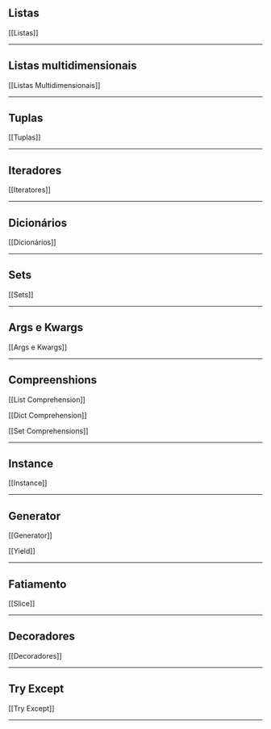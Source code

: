 ## Listas

[[Listas]]

---

## Listas multidimensionais

[[Listas Multidimensionais]]

---

## Tuplas

[[Tuplas]]

---

## Iteradores

[[Iteratores]]

---

## Dicionários

[[Dicionários]]

---

## Sets

[[Sets]]

---

## Args e Kwargs

[[Args e Kwargs]]

---

## Compreenshions

[[List Comprehension]]

[[Dict Comprehension]]

[[Set Comprehensions]]

---

## Instance

[[Instance]]

---

## Generator

[[Generator]]

[[Yield]]

---

## Fatiamento

[[Slice]]

---

## Decoradores
[[Decoradores]]

---
## Try Except
[[Try Except]]

---

